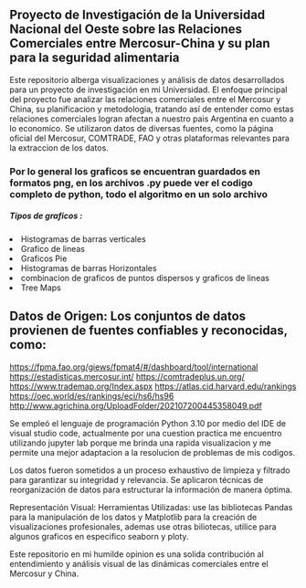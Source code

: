 <h2>Proyecto de Investigación de la Universidad Nacional del Oeste sobre las Relaciones Comerciales entre Mercosur-China y su plan para la seguridad alimentaria</h2>

Este repositorio alberga visualizaciones y análisis de datos desarrollados para un proyecto de investigación en mi Universidad. El enfoque principal del proyecto fue analizar las relaciones comerciales entre el Mercosur y China, su planificacion y metodologia, tratando así de entender como estas relaciones comerciales logran afectan a nuestro pais Argentina en cuanto a lo economico. Se utilizaron datos de diversas fuentes, como la página oficial del Mercosur, COMTRADE, FAO y otras plataformas relevantes para la extraccion de los datos.

<h3>Por lo general los graficos se encuentran guardados en formatos png, en los archivos .py puede ver el codigo completo de python, todo el algoritmo en un solo archivo</h3> 
<h5>Tipos de graficos :</h5>
<li>Histogramas de barras verticales</li>
<li>Grafico de lineas</li>
<li>Graficos Pie</li>
<li>Histogramas de barras Horizontales</li>
<li>combinacion de graficos de puntos dispersos y graficos de lineas</li>
<li>Tree Maps</li>

## Datos de Origen: Los conjuntos de datos provienen de fuentes confiables y reconocidas, como:

https://fpma.fao.org/giews/fpmat4/#/dashboard/tool/international 
https://estadisticas.mercosur.int/
https://comtradeplus.un.org/
https://www.trademap.org/Index.aspx
https://atlas.cid.harvard.edu/rankings
https://oec.world/es/rankings/eci/hs6/hs96
http://www.agrichina.org/UploadFolder/202107200445358049.pdf 


Se empleó el lenguaje de programación Python 3.10 por medio del IDE de visual studio code, actualmente por una cuestion practica me encuentro utilizando jupyter lab porque me brinda una rapida visualizacion y me permite una mejor adaptacion a la resolucion de problemas de mis codigos.

Los datos fueron sometidos a un proceso exhaustivo de limpieza y filtrado para garantizar su integridad y relevancia.
Se aplicaron técnicas de reorganización de datos para estructurar la información de manera óptima.

Representación Visual:
Herramientas Utilizadas: use las bibliotecas Pandas para la manipulación de los datos y Matplotlib para la creación de visualizaciones profesionales, ademas use otras biliotecas, utilice para algunos graficos en especifico seaborn y ploty.


Este repositorio en mi humilde opinion es una solida contribución al entendimiento y análisis visual de las dinámicas comerciales entre el Mercosur y China.

